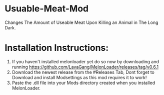 # Usuable-Meat-Mod
Changes The Amount of Useable Meat Upon Killing an Animal in The Long Dark.

# Installation Instructions:
1. If you haven't installed melonloader yet do so now by downloading and running https://github.com/LavaGang/MelonLoader/releases/tag/v0.6.1
2. Download the newest release from the #Releases Tab, Dont forget to Download and install Modsettings as this mod requires it to work!
3. Paste the .dll file into your Mods directory created when you installed MelonLoader.
